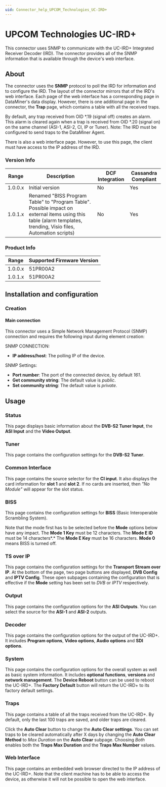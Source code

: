 ```yaml
---
uid: Connector_help_UPCOM_Technologies_UC-IRD+
---
```


# UPCOM Technologies UC-IRD+

This connector uses SNMP to communicate with the UC-IRD+ Integrated Receiver Decoder (IRD). The connector provides all of the SNMP information that is available through the device's web interface.

## About

The connector uses the **SNMP** protocol to poll the IRD for information and to configure the IRD. The layout of the connector mirrors that of the IRD's web interface. Each page of the web interface has a corresponding page in DataMiner's data display. However, there is one additional page in the connector, the **Trap** page, which contains a table with all the received traps.

By default, any trap received from OID \*.19 (signal off) creates an alarm. This alarm is cleared again when a trap is received from OID \*.20 (signal on) on the same channel (ASI-1, ASI-2, CI, IP or Tuner).
Note: The IRD must be configured to send traps to the DataMiner Agent.

There is also a web interface page. However, to use this page, the client must have access to the IP address of the IRD.

### Version Info

| **Range** | **Description**                                                                                                                                                  | **DCF Integration** | **Cassandra Compliant** |
|------------------|------------------------------------------------------------------------------------------------------------------------------------------------------------------|---------------------|-------------------------|
| 1.0.0.x          | Initial version                                                                                                                                                  | No                  | Yes                     |
| 1.0.1.x          | Renamed "BISS Program Table" to "Program Table". Possible impact on external items using this table (alarm templates, trending, Visio files, Automation scripts) | No                  | Yes                     |

### Product Info

| Range | Supported Firmware Version |
|------------------|-----------------------------|
| 1.0.0.x          | 51PR00A2                    |
| 1.0.1.x          | 51PR00A2                    |

## Installation and configuration

### Creation

#### Main connection

This connector uses a Simple Network Management Protocol (SNMP) connection and requires the following input during element creation:

SNMP CONNECTION:

- **IP address/host**: The polling IP of the device.

SNMP Settings:

- **Port number**: The port of the connected device, by default *161*.
- **Get community string**: The default value is *public*.
- **Set community string**: The default value is *private*.

## Usage

### Status

This page displays basic information about the **DVB-S2 Tuner Input**, the **ASI Input** and the **Video Output**.

### Tuner

This page contains the configuration settings for the **DVB-S2 Tuner**.

### Common Interface

This page contains the source selector for the **CI input**. It also displays the card information for **slot 1** and **slot 2**. If no cards are inserted, then *"No Module"* will appear for the slot status.

### BISS

This page contains the configuration settings for **BISS** (Basic Interoperable Scrambling System).

Note that the mode first has to be selected before the **Mode** options below have any impact. The **Mode 1 Key** must be 12 characters. The **Mode E ID** must be 14 characters*.* The **Mode E Key** must be 16 characters. **Mode 0** means BISS is turned off.

### TS over IP

This page contains the configuration settings for the **Transport Stream over IP**. At the bottom of the page, two page buttons are displayed, **DVB Config** and **IPTV Config**. These open subpages containing the configuration that is effective if the **Mode** setting has been set to *DVB* or *IPTV* respectively.

### Output

This page contains the configuration options for the **ASI Outputs**. You can select the source for the **ASI-1** and **ASI-2** outputs.

### Decoder

This page contains the configuration options for the output of the UC-IRD+. It includes **Program options**, **Video options**, **Audio options** and **SDI options**.

### System

This page contains the configuration options for the overall system as well as basic system information. It includes **optional functions**, **versions** and **network management**. The **Device Reboot** button can be used to reboot the UC-IRD+. The **Factory Default** button will return the UC-IRD+ to its factory default settings.

### Traps

This page contains a table of all the traps received from the UC-IRD+. By default, only the last 100 traps are saved, and older traps are cleared.

Click the **Auto Clear** button to change the **Auto Clear settings**. You can set traps to be cleared automatically after X days by changing the **Auto Clear Method** to *Max Duration* on the **Auto Clear** subpage. Choosing *Both* enables both the **Traps Max Duration** and the **Traps Max Number** values.

### Web Interface

This page contains an embedded web browser directed to the IP address of the UC-IRD+. Note that the client machine has to be able to access the device, as otherwise it will not be possible to open the web interface.
